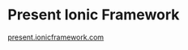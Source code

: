 Present Ionic Framework
=============

[present.ionicframework.com](http://present.ionicframework.com/)